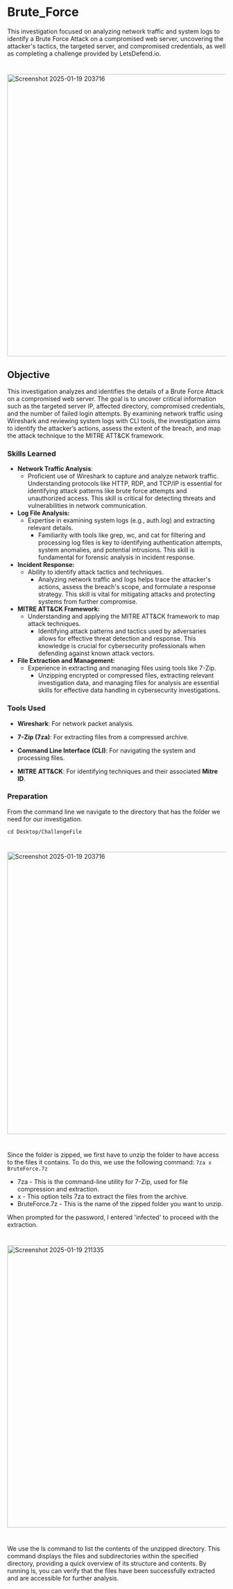 # Brute_Force

This investigation focused on analyzing network traffic and system logs to identify a Brute Force Attack on a compromised web server, uncovering the attacker's tactics, the targeted server, and compromised credentials, as well as completing a challenge provided by LetsDefend.io.

#

<img width="650" alt="Screenshot 2025-01-19 203716" src="https://github.com/user-attachments/assets/9b90444a-246b-4813-8697-b8fa22ec35af" />


## Objective

This investigation analyzes and identifies the details of a Brute Force Attack on a compromised web server. The goal is to uncover critical information such as the targeted server IP, affected directory, compromised credentials, and the number of failed login attempts. By examining network traffic using Wireshark and reviewing system logs with CLI tools, the investigation aims to identify the attacker’s actions, assess the extent of the breach, and map the attack technique to the MITRE ATT&CK framework.

### Skills Learned

- **Network Traffic Analysis**:
   - Proficient use of Wireshark to capture and analyze network traffic.
      Understanding protocols like HTTP, RDP, and TCP/IP is essential for identifying attack patterns like brute force attempts and unauthorized access. This skill is critical for detecting threats and vulnerabilities in network communication.
- **Log File Analysis:**
   - Expertise in examining system logs (e.g., auth.log) and extracting relevant details.
      - Familiarity with tools like grep, wc, and cat for filtering and processing log files is key to identifying authentication attempts, system anomalies, and potential intrusions. This skill is fundamental for forensic analysis in incident response.
- **Incident Response:**
   - Ability to identify attack tactics and techniques.
      - Analyzing network traffic and logs helps trace the attacker's actions, assess the breach's scope, and formulate a response strategy. This skill is vital for mitigating attacks and protecting systems from further compromise.
- **MITRE ATT&CK Framework:**
   - Understanding and applying the MITRE ATT&CK framework to map attack techniques.
      - Identifying attack patterns and tactics used by adversaries allows for effective threat detection and response. This knowledge is crucial for cybersecurity professionals when defending against known attack vectors.
- **File Extraction and Management:**
   -  Experience in extracting and managing files using tools like 7-Zip.
      - Unzipping encrypted or compressed files, extracting relevant investigation data, and managing files for analysis are essential skills for effective data handling in cybersecurity investigations.
    
### Tools Used

- **Wireshark**: For network packet analysis.
- **7-Zip (7za)**: For extracting files from a compressed archive.
- **Command Line Interface (CLI)**: For navigating the system and processing files.

- **MITRE ATT&CK**: For identifying techniques and their associated **Mitre ID**.

### Preparation

From the command line we navigate to the directory that has the folder we need for our investigation.

```cd Desktop/ChallengeFile```

#

<img width="650" alt="Screenshot 2025-01-19 203716" src="https://github.com/user-attachments/assets/6278bdda-c47e-4006-822b-3f69c5d52496" />

#

Since the folder is zipped, we first have to unzip the folder to have access to the files it contains.
To do this, we use the following command:
```7za x BruteForce.7z```
- 7za - This is the command-line utility for 7-Zip, used for file compression and extraction.
- x - This option tells 7za to extract the files from the archive.
- BruteForce.7z - This is the name of the zipped folder you want to unzip.

When prompted for the password, I entered 'infected' to proceed with the extraction.

#

<img width="650" alt="Screenshot 2025-01-19 211335" src="https://github.com/user-attachments/assets/f02b2028-7f0c-4296-a4be-d982bcd4a613" />

#

We use the ls command to list the contents of the unzipped directory. This command displays the files and subdirectories within the specified directory, providing a quick overview of its structure and contents. By running ls, you can verify that the files have been successfully extracted and are accessible for further analysis.

#





